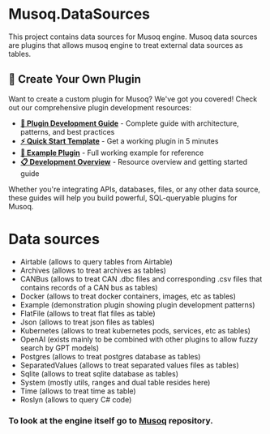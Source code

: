 # Musoq.DataSources

This project contains data sources for Musoq engine. Musoq data sources are plugins that allows musoq engine to treat external data sources as tables.

## 🚀 Create Your Own Plugin

Want to create a custom plugin for Musoq? We've got you covered! Check out our comprehensive plugin development resources:

- **[📖 Plugin Development Guide](PLUGIN_DEVELOPMENT_GUIDE.md)** - Complete guide with architecture, patterns, and best practices
- **[⚡ Quick Start Template](PLUGIN_QUICK_START.md)** - Get a working plugin in 5 minutes
- **[🎯 Example Plugin](Musoq.DataSources.Example/)** - Full working example for reference
- **[📋 Development Overview](PLUGIN_DEVELOPMENT_README.md)** - Resource overview and getting started guide

Whether you're integrating APIs, databases, files, or any other data source, these guides will help you build powerful, SQL-queryable plugins for Musoq.

# Data sources

- Airtable (allows to query tables from Airtable)
- Archives (allows to treat archives as tables)
- CANBus (allows to treat CAN .dbc files and corresponding .csv files that contains records of a CAN bus as tables)
- Docker (allows to treat docker containers, images, etc as tables)
- Example (demonstration plugin showing plugin development patterns)
- FlatFile (allows to treat flat files as table)
- Json (allows to treat json files as tables)
- Kubernetes (allows to treat kubernetes pods, services, etc as tables)
- OpenAI (exists mainly to be combined with other plugins to allow fuzzy search by GPT models)
- Postgres (allows to treat postgres database as tables)
- SeparatedValues (allows to treat separated values files as tables)
- Sqlite (allows to treat sqlite database as tables)
- System (mostly utils, ranges and dual table resides here)
- Time (allows to treat time as table)
- Roslyn (allows to query C# code)

### To look at the engine itself go to [Musoq](https://github.com/Puchaczov/Musoq) repository.
